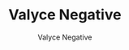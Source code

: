 ---
title: Valyce Negative
url: https://www.valycenegative.it
author: Valyce Negative
button: VN8831A.png
---